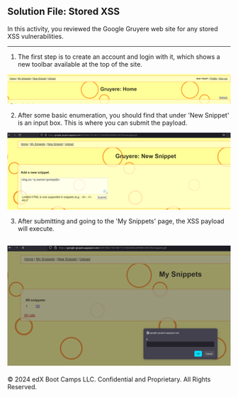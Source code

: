 ## Solution File: Stored XSS

In this activity, you reviewed the Google Gruyere web site for any stored XSS vulnerabilities.

---

1. The first step is to create an account and login with it, which shows a new toolbar available at the top of the site.

![Gruyere Toolbar](../../../Images/toolbar.png)

2. After some basic enumeration, you should find that under 'New Snippet' is an input box. This is where you can submit the payload.

![XSS Payload](../../../Images/payload.png)

3. After submitting and going to the 'My Snippets' page, the XSS payload will execute.

![Payload execution](../../../Images/XSS.png)
------------

© 2024 edX Boot Camps LLC. Confidential and Proprietary. All Rights Reserved.
